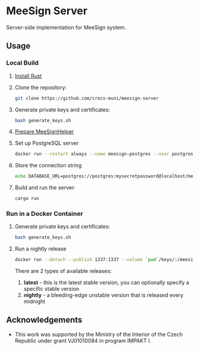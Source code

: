 # MeeSign Server

Server-side implementation for MeeSign system.

## Usage

### Local Build

1. [Install Rust](https://www.rust-lang.org/tools/install)

2. Clone the repository:

   ```bash
   git clone https://github.com/crocs-muni/meesign-server
   ```

3. Generate private keys and certificates:

   ```bash
   bash generate_keys.sh
   ```

4. [Prepare MeeSignHelper](https://github.com/dufkan/meesign-helper)

5. Set up PostgreSQL server

   ```bash
   docker run --restart always --name meesign-postgres --user postgres -e POSTGRES_PASSWORD=mysecretpassword -d -p 5432:5432 postgres
   ```

6. Store the connection string

   ```bash
   echo DATABASE_URL=postgres://postgres:mysecretpassword@localhost/meesign >> .env
   ```

7. Build and run the server:

   ```bash
   cargo run
   ```

### Run in a Docker Container

1. Generate private keys and certificates:

   ```bash
   bash generate_keys.sh
   ```

2. Run a nightly release
   ```bash
   docker run --detach --publish 1337:1337 --volume `pwd`/keys/:/meesign/keys/ crocsmuni/meesign:nightly
   ```
   There are 2 types of available releases:
   1. **latest** - this is the latest stable version, you can optionally specify a specific stable version
   2. **nightly** - a bleeding-edge unstable version that is released every midnight

## Acknowledgements

* This work was supported by the Ministry of the Interior of the Czech Republic under grant VJ01010084 in program IMPAKT I.
